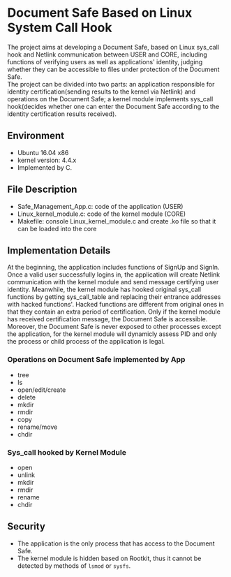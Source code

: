 # Document Safe Based on Linux System Call Hook
The project aims at developing a Document Safe, based on Linux sys_call hook and Netlink communication between USER and CORE, including functions of verifying users as well as applications' identity, judging whether they can be accessible to files under protection of the Document Safe.<br>
The project can be divided into two parts: an application responsible for identity certification(sending results to the kernel via Netlink) and operations on the Document Safe; a kernel module implements sys_call hook(decides whether one can enter the Document Safe according to the identity certification results received).
## Environment
* Ubuntu 16.04 x86
* kernel version: 4.4.x
* Implemented by C.
## File Description
* Safe_Management_App.c: code of the application (USER)
* Linux_kernel_module.c: code of the kernel module (CORE)
* Makefile: console Linux_kernel_module.c and create .ko file so that it can be loaded into the core
## Implementation Details
At the beginning, the application includes functions of SignUp and SignIn. Once a valid user successfully logins in, the application will create Netlink communication with the kernel module and send message certifying user identity. Meanwhile, the kernel module has hooked original sys_call functions by getting sys_call_table and replacing their entrance addresses with hacked functions'. Hacked functions are different from original ones in that they contain an extra period of certification. Only if the kernel module has received certification message, the Document Safe is accessible. Moreover, the Document Safe is never exposed to other processes except the application, for the kernel module will dynamicly assess PID and only the process or child process of the application is legal.<br>
### Operations on Document Safe implemented by App
* tree
* ls
* open/edit/create
* delete
* mkdir
* rmdir
* copy
* rename/move
* chdir 
### Sys_call hooked by Kernel Module
* open
* unlink
* mkdir
* rmdir
* rename
* chdir
## Security
* The application is the only process that has access to the Document Safe.
* The kernel module is hidden based on Rootkit, thus it cannot be detected by methods of `lsmod` or `sysfs`.